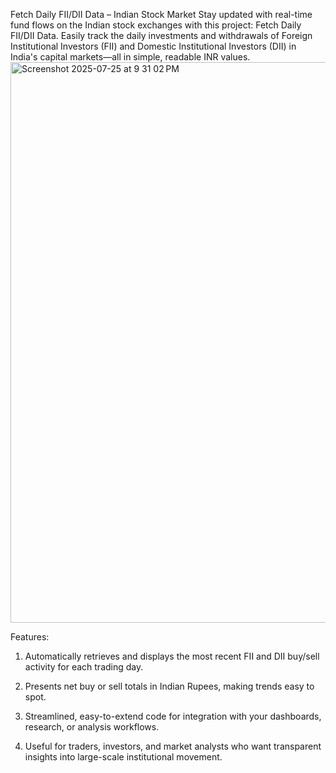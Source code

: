 
Fetch Daily FII/DII Data – Indian Stock Market
Stay updated with real-time fund flows on the Indian stock exchanges with this project: Fetch Daily FII/DII Data. Easily track the daily investments and withdrawals of Foreign Institutional Investors (FII) and Domestic Institutional Investors (DII) in India's capital markets—all in simple, readable INR values.
<img width="1247" height="897" alt="Screenshot 2025-07-25 at 9 31 02 PM" src="https://github.com/user-attachments/assets/d8024e9e-b3d1-4360-a1d6-e56ae80d250b" />

Features:

1. Automatically retrieves and displays the most recent FII and DII buy/sell activity for each trading day.

2. Presents net buy or sell totals in Indian Rupees, making trends easy to spot.

3. Streamlined, easy-to-extend code for integration with your dashboards, research, or analysis workflows.

4. Useful for traders, investors, and market analysts who want transparent insights into large-scale institutional movement.
